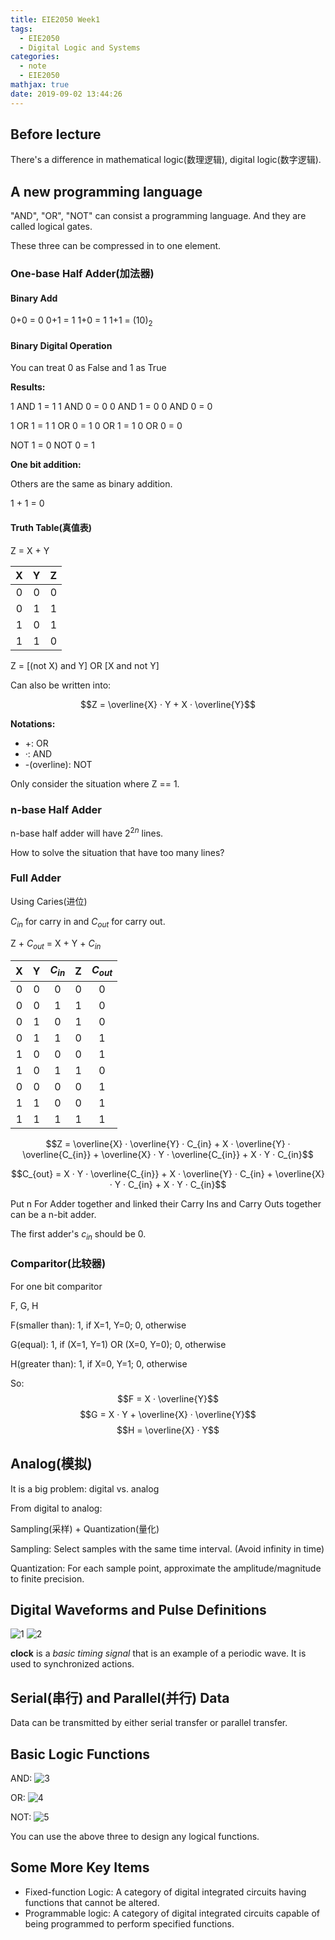 ```yaml
---
title: EIE2050 Week1
tags:
  - EIE2050
  - Digital Logic and Systems
categories:
  - note
  - EIE2050
mathjax: true
date: 2019-09-02 13:44:26
---
```


## Before lecture

There's a difference in mathematical logic(数理逻辑), digital logic(数字逻辑).

## A new programming language

"AND", "OR", "NOT" can consist a programming language. And they are called logical gates.

These three can be compressed in to one element.

### One-base Half Adder(加法器)

#### Binary Add

0+0 = 0
0+1 = 1
1+0 = 1
1+1 = $(10)_2$

#### Binary Digital Operation

You can treat 0 as False and 1 as True

**Results:**

1 AND 1 = 1
1 AND 0 = 0
0 AND 1 = 0
0 AND 0 = 0

1 OR 1 = 1
1 OR 0 = 1
0 OR 1 = 1
0 OR 0 = 0

NOT 1 = 0
NOT 0 = 1

**One bit addition:**

Others are the same as binary addition.

1 + 1 = 0

#### Truth Table(真值表)

Z = X + Y

X | Y | Z
:-: | :-: | :-:
0 | 0 | 0
0 | 1 | 1
1 | 0 | 1
1 | 1 | 0

Z = [(not X) and Y] OR [X and not Y]

Can also be written into:

$$Z = \overline{X} · Y + X · \overline{Y}$$

**Notations:**

- +: OR
- ·: AND
- -(overline): NOT

Only consider the situation where Z == 1.

### n-base Half Adder

n-base half adder will have $2^{2n}$ lines.

How to solve the situation that have too many lines?

### Full Adder

Using Caries(进位)

$C_{in}$ for carry in and $C_{out}$ for carry out.

Z + $C_{out}$ = X + Y + $C_{in}$

X | Y | $C_{in}$ | Z | $C_{out}$
:-: | :-: | :-: | :-: | :-:
0 | 0 | 0 | 0 | 0
0 | 0 | 1 | 1 | 0
0 | 1 | 0 | 1 | 0
0 | 1 | 1 | 0 | 1
1 | 0 | 0 | 0 | 1
1 | 0 | 1 | 1 | 0
0 | 0 | 0 | 0 | 1
1 | 1 | 0 | 0 | 1
1 | 1 | 1 | 1 | 1

$$Z = \overline{X} · \overline{Y} · C_{in} + X · \overline{Y} · \overline{C_{in}} + \overline{X} · Y · \overline{C_{in}} + X · Y · C_{in}$$

$$C_{out} = X · Y · \overline{C_{in}} + X · \overline{Y} · C_{in} + \overline{X} · Y · C_{in} + X · Y · C_{in}$$

Put n For Adder together and linked their Carry Ins and Carry Outs together can be a n-bit adder.

The first adder's $c_{in}$ should be 0.

### Comparitor(比较器)

For one bit comparitor

F, G, H

F(smaller than): 1, if X=1, Y=0; 0, otherwise

G(equal): 1, if (X=1, Y=1) OR (X=0, Y=0); 0, otherwise

H(greater than): 1, if X=0, Y=1; 0, otherwise

So:
$$F = X · \overline{Y}$$
$$G = X · Y + \overline{X} · \overline{Y}$$
$$H = \overline{X} · Y$$

## Analog(模拟)

It is a big problem: digital vs. analog

From digital to analog:

Sampling(采样) + Quantization(量化)

Sampling: Select samples with the same time interval. (Avoid infinity in time)

Quantization: For each sample point, approximate the amplitude/magnitude to finite precision.

## Digital Waveforms and Pulse Definitions

![1](Week1/1.jpg)
![2](Week1/2.jpg)

**clock** is a *basic timing signal* that is an example of a periodic wave. It is used to synchronized actions.

## Serial(串行) and Parallel(并行) Data

Data can be transmitted by either serial transfer or parallel transfer.

## Basic Logic Functions

AND:
![3](Week1/3.jpg)

OR:
![4](Week1/4.jpg)

NOT:
![5](Week1/5.jpg)

You can use the above three to design any logical functions.

## Some More Key Items

- Fixed-function Logic: A category of digital integrated circuits having functions that cannot be altered.
- Programmable logic: A category of digital integrated circuits capable of being programmed to perform specified functions.

